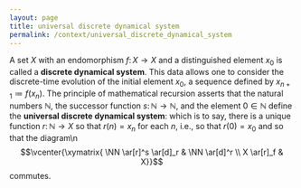 ```yaml
---
layout: page
title: universal discrete dynamical system
permalink: /context/universal_discrete_dynamical_system
---
```

A set $X$ with an endomorphism $f \colon X \to X$ and a distinguished element $x_0$ is called a **discrete dynamical system**. This data allows one to consider the discrete-time evolution of the initial element $x_0$, a sequence defined by $x_{n+1} \coloneqq f(x_n)$. The principle of mathematical recursion asserts that the natural numbers $\mathbb{N}$, the successor function $s \colon \mathbb{N} \to \mathbb{N}$, and the element $0 \in \mathbb{N}$ define the **universal discrete dynamical system**: which is to say, there is a unique function $r \colon \mathbb{N} \to X$ so that $r(n) = x_n$ for each $n$, i.e., so that $r(0)=x_0$ and so that the diagram\n$$\vcenter{\xymatrix{ \NN \ar[r]^s \ar[d]_r & \NN \ar[d]^r \\ X \ar[r]_f & X}}$$ commutes.
